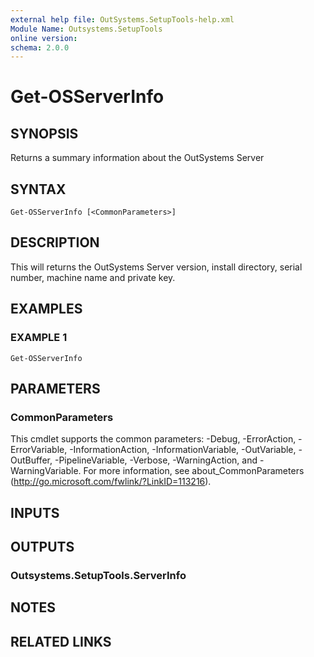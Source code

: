 ```yaml
---
external help file: OutSystems.SetupTools-help.xml
Module Name: Outsystems.SetupTools
online version:
schema: 2.0.0
---
```


# Get-OSServerInfo

## SYNOPSIS
Returns a summary information about the OutSystems Server

## SYNTAX

```
Get-OSServerInfo [<CommonParameters>]
```

## DESCRIPTION
This will returns the OutSystems Server version, install directory, serial number, machine name and private key.

## EXAMPLES

### EXAMPLE 1
```
Get-OSServerInfo
```

## PARAMETERS

### CommonParameters
This cmdlet supports the common parameters: -Debug, -ErrorAction, -ErrorVariable, -InformationAction, -InformationVariable, -OutVariable, -OutBuffer, -PipelineVariable, -Verbose, -WarningAction, and -WarningVariable.
For more information, see about_CommonParameters (http://go.microsoft.com/fwlink/?LinkID=113216).

## INPUTS

## OUTPUTS

### Outsystems.SetupTools.ServerInfo
## NOTES

## RELATED LINKS
